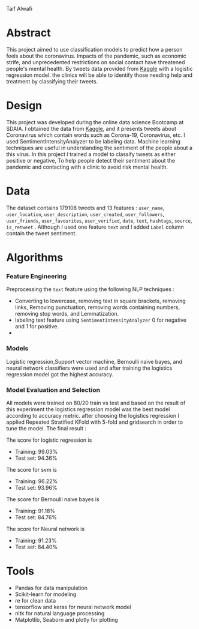 
Taif Alwafi 

# Abstract
This project aimed to use classification models to predict how a person feels about the coronavirus. Impacts of the pandemic, such as economic strife, and unprecedented restrictions on social contact have threatened people's mental health. By tweets data provided from [Kaggle](https://www.kaggle.com/gpreda/covid19-tweets) with a logistic regression model. the clinics will be able to identify those needing help and treatment by classifying their tweets.

# Design
This project was developed during the online data science Bootcamp at SDAIA. I obtained the data from [Kaggle](https://www.kaggle.com/gpreda/covid19-tweets), and it presents tweets about Coronavirus which contain words such as Corona-19, Coronavirus, etc. I used SentimentIntensityAnalyzer to be labeling data. Machine learning techniques are useful in understanding the sentiment of the people about a this virus. In this project I trained a model to classify tweets as either positive or negative, To help people detect their sentiment about the pandemic and contacting with a clinic to avoid risk mental health.


# Data
The dataset contains 179108 tweets and 13 features : ``user_name``, ``user_location``, ``user_description``, ``user_created``,
       ``user_followers``, ``user_friends``, ``user_favourites``, ``user_verified``,
       ``date``, ``text``, ``hashtags``, ``source``, ``is_retweet`` . Although I used one feature ``text``  and I added  ``Label`` column contain the tweet sentiment.
# Algorithms

### Feature Engineering
Preprocessing the ``text`` feature using the following NLP techniques :
- Converting to lowercase, removing text in square brackets, removing links, Removing punctuation, removing words containing numbers, removing stop words, and Lemmatization.
- labeling text feature using ``SentimentIntensityAnalyzer`` 0 for negative and 1 for positive.
- 

### Models
Logistic regression,Support vector machine, Bernoulli naive bayes, and neural network classifiers were used and after training  the logistics regression model got the highest accuracy.

 
### Model Evaluation and Selection
All models were trained on 80/20 train vs test and based on the result of this experiment the logistics regression model was the best model according to accuracy metric. 
after choosing the logistics regression I applied Repeated Stratified KFold with 5-fold and gridsearch in order to tune the model.
The final result : 

The score for logistic regression is <br/>
- Training: 99.03% 
- Test set:  94.36%


The score for svm is  <br />
- Training:  96.22%
- Test set:  93.96% 

The score for Bernoulli naive bayes is <br />
- Training:  91.18%
- Test set:  84.76%

The score for Neural network is <br />
- Training:  91.23%
- Test set:  84.40%

# Tools
-  Pandas for data manipulation
- Scikit-learn for modeling
- re for clean data 
- tensorflow and keras for neural network model
- nltk for natural language processing
- Matplotlib, Seaborn and plotly for plotting



